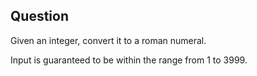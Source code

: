 ## Question
Given an integer, convert it to a roman numeral.

Input is guaranteed to be within the range from 1 to 3999.
